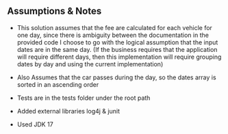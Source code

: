 ## Assumptions & Notes
* This solution assumes that the fee are calculated for each vehicle for one day, since there is ambiguity
  between the documentation in the provided code I choose to go with the logical assumption that the input dates
  are in the same day. (If the business requires that the application will require different days, then this
  implementation will require grouping dates by day and using the current implementation)
  
* Also Assumes that the car passes during the day, so the dates array is sorted in an ascending order
* Tests are in the tests folder under the root path
* Added external libraries log4j & junit
* Used JDK 17
